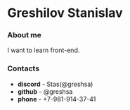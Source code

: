 # Greshilov Stanislav

### About me
I want to learn front-end.

### Contacts
* **discord** - Stas(@greshsa)
* **github** - @greshsa
* **phone** - +7-981-914-37-41